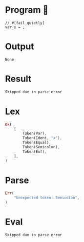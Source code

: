 # Program 🔴
```rustleaf
// #[fail_quietly]
var x = ;
```

# Output
```
None
```

# Result
```rust
Skipped due to parse error
```

# Lex
```rust
Ok(
    [
        Token(Var),
        Token(Ident, "x"),
        Token(Equal),
        Token(Semicolon),
        Token(Eof),
    ],
)
```

# Parse
```rust
Err(
    "Unexpected token: Semicolon",
)
```

# Eval
```rust
Skipped due to parse error
```